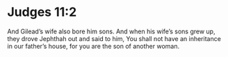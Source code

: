 # Judges 11:2

And Gilead’s wife also bore him sons. And when his wife’s sons grew up, they drove Jephthah out and said to him, You shall not have an inheritance in our father’s house, for you are the son of another woman.
